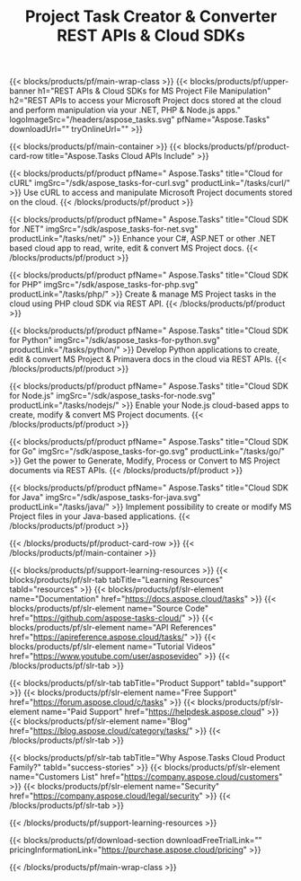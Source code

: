 ﻿---
title: Project Task Creator & Converter REST APIs & Cloud SDKs 
description: REST APIs to access your Microsoft Project docs stored at the cloud and perform manipulation via your .NET, PHP & Node.js apps
weight: 10
url: /family
---

{{< blocks/products/pf/main-wrap-class >}}
{{< blocks/products/pf/upper-banner h1="REST APIs & Cloud SDKs for MS Project File Manipulation" h2="REST APIs to access your Microsoft Project docs stored at the cloud and perform manipulation via your .NET, PHP & Node.js apps." logoImageSrc="/headers/aspose_tasks.svg" pfName="Aspose.Tasks" downloadUrl="" tryOnlineUrl="" >}}

{{< blocks/products/pf/main-container >}}
{{< blocks/products/pf/product-card-row title="Aspose.Tasks Cloud APIs Include" >}}

{{< blocks/products/pf/product pfName=" Aspose.Tasks" title="Cloud for cURL" imgSrc="/sdk/aspose_tasks-for-curl.svg" productLink="/tasks/curl/" >}}
Use cURL to access and manipulate Microsoft Project documents stored on the cloud.
{{< /blocks/products/pf/product >}}

{{< blocks/products/pf/product pfName=" Aspose.Tasks" title="Cloud SDK for .NET" imgSrc="/sdk/aspose_tasks-for-net.svg" productLink="/tasks/net/" >}}
Enhance your C#, ASP.NET or other .NET based cloud app to read, write, edit & convert MS Project docs.
{{< /blocks/products/pf/product >}}

{{< blocks/products/pf/product pfName=" Aspose.Tasks" title="Cloud SDK for PHP" imgSrc="/sdk/aspose_tasks-for-php.svg" productLink="/tasks/php/" >}}
Create & manage MS Project tasks in the cloud using PHP cloud SDK via REST API.
{{< /blocks/products/pf/product >}}

{{< blocks/products/pf/product pfName=" Aspose.Tasks" title="Cloud SDK for Python" imgSrc="/sdk/aspose_tasks-for-python.svg" productLink="/tasks/python/" >}}
Develop Python applications to create, edit & convert MS Project & Primavera docs in the cloud via REST APIs.
{{< /blocks/products/pf/product >}}

{{< blocks/products/pf/product pfName=" Aspose.Tasks" title="Cloud SDK for Node.js" imgSrc="/sdk/aspose_tasks-for-node.svg" productLink="/tasks/nodejs/" >}}
Enable your Node.js cloud-based apps to create, modify & convert MS Project documents.
{{< /blocks/products/pf/product >}}

{{< blocks/products/pf/product pfName=" Aspose.Tasks" title="Cloud SDK for Go" imgSrc="/sdk/aspose_tasks-for-go.svg" productLink="/tasks/go/" >}}
Get the power to Generate, Modify, Process or Convert to MS Project documents via REST APIs.
{{< /blocks/products/pf/product >}}

{{< blocks/products/pf/product pfName=" Aspose.Tasks" title="Cloud SDK for Java" imgSrc="/sdk/aspose_tasks-for-java.svg" productLink="/tasks/java/" >}}
Implement possibility to create or modify MS Project files in your Java-based applications.
{{< /blocks/products/pf/product >}}

{{< /blocks/products/pf/product-card-row >}}
{{< /blocks/products/pf/main-container >}}

{{< blocks/products/pf/support-learning-resources >}}
{{< blocks/products/pf/slr-tab tabTitle="Learning Resources" tabId="resources" >}}
{{< blocks/products/pf/slr-element name="Documentation" href="https://docs.aspose.cloud/tasks" >}}
{{< blocks/products/pf/slr-element name="Source Code" href="https://github.com/aspose-tasks-cloud/" >}}
{{< blocks/products/pf/slr-element name="API References" href="https://apireference.aspose.cloud/tasks/" >}}
{{< blocks/products/pf/slr-element name="Tutorial Videos" href="https://www.youtube.com/user/asposevideo" >}}
{{< /blocks/products/pf/slr-tab >}}

{{< blocks/products/pf/slr-tab tabTitle="Product Support" tabId="support" >}}
{{< blocks/products/pf/slr-element name="Free Support" href="https://forum.aspose.cloud/c/tasks" >}}
{{< blocks/products/pf/slr-element name="Paid Support" href="https://helpdesk.aspose.cloud" >}}
{{< blocks/products/pf/slr-element name="Blog" href="https://blog.aspose.cloud/category/tasks/" >}}
{{< /blocks/products/pf/slr-tab >}}

{{< blocks/products/pf/slr-tab tabTitle="Why Aspose.Tasks Cloud Product Family?" tabId="success-stories" >}}
{{< blocks/products/pf/slr-element name="Customers List" href="https://company.aspose.cloud/customers" >}}
{{< blocks/products/pf/slr-element name="Security" href="https://company.aspose.cloud/legal/security" >}}
{{< /blocks/products/pf/slr-tab >}}

{{< /blocks/products/pf/support-learning-resources >}}

{{< blocks/products/pf/download-section downloadFreeTrialLink="" pricingInformationLink="https://purchase.aspose.cloud/pricing" >}}

{{< /blocks/products/pf/main-wrap-class >}}
